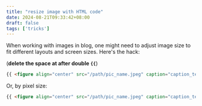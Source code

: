 ```yaml
---
title: "resize image with HTML code"
date: 2024-08-21T09:33:42+08:00
draft: false
tags: ['tricks']
---
```


When working with images in blog, one might need to adjust image size to fit different layouts and screen sizes. Here's the hack:

(**delete the space at after double `{{`**)

```html
{{ <figure align="center" src="/path/pic_name.jpeg" caption="caption_text" width="50%">}}
```

Or, by pixel size:

```html
{{ <figure align="center" src="/path/pic_name.jpeg" caption="caption_text" width="300px">}}
```

